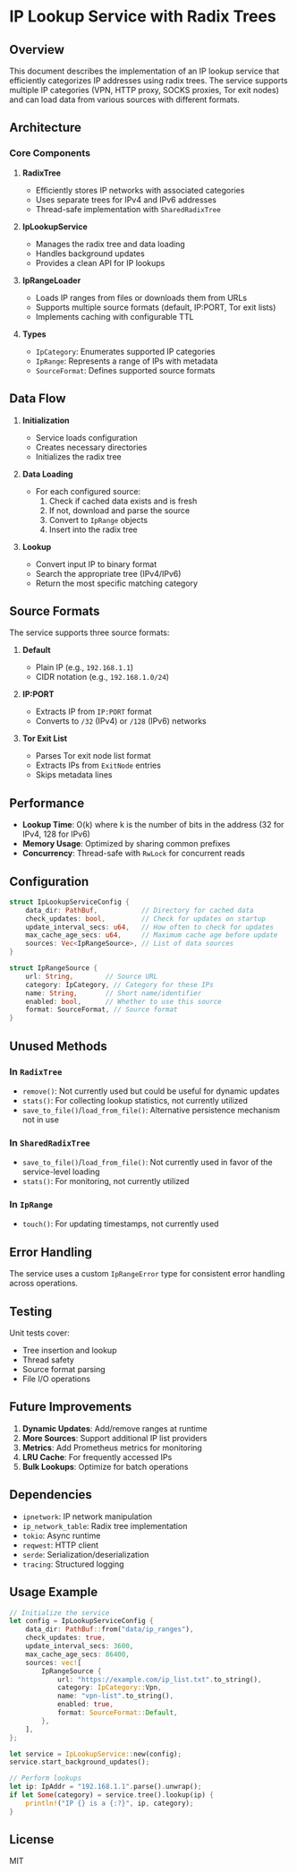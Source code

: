# IP Lookup Service with Radix Trees

## Overview

This document describes the implementation of an IP lookup service that efficiently categorizes IP addresses using radix trees. The service supports multiple IP categories (VPN, HTTP proxy, SOCKS proxies, Tor exit nodes) and can load data from various sources with different formats.

## Architecture

### Core Components

1. **RadixTree**
   - Efficiently stores IP networks with associated categories
   - Uses separate trees for IPv4 and IPv6 addresses
   - Thread-safe implementation with `SharedRadixTree`

2. **IpLookupService**
   - Manages the radix tree and data loading
   - Handles background updates
   - Provides a clean API for IP lookups

3. **IpRangeLoader**
   - Loads IP ranges from files or downloads them from URLs
   - Supports multiple source formats (default, IP:PORT, Tor exit lists)
   - Implements caching with configurable TTL

4. **Types**
   - `IpCategory`: Enumerates supported IP categories
   - `IpRange`: Represents a range of IPs with metadata
   - `SourceFormat`: Defines supported source formats

## Data Flow

1. **Initialization**
   - Service loads configuration
   - Creates necessary directories
   - Initializes the radix tree

2. **Data Loading**
   - For each configured source:
     1. Check if cached data exists and is fresh
     2. If not, download and parse the source
     3. Convert to `IpRange` objects
     4. Insert into the radix tree

3. **Lookup**
   - Convert input IP to binary format
   - Search the appropriate tree (IPv4/IPv6)
   - Return the most specific matching category

## Source Formats

The service supports three source formats:

1. **Default**
   - Plain IP (e.g., `192.168.1.1`)
   - CIDR notation (e.g., `192.168.1.0/24`)

2. **IP:PORT**
   - Extracts IP from `IP:PORT` format
   - Converts to `/32` (IPv4) or `/128` (IPv6) networks

3. **Tor Exit List**
   - Parses Tor exit node list format
   - Extracts IPs from `ExitNode` entries
   - Skips metadata lines

## Performance

- **Lookup Time**: O(k) where k is the number of bits in the address (32 for IPv4, 128 for IPv6)
- **Memory Usage**: Optimized by sharing common prefixes
- **Concurrency**: Thread-safe with `RwLock` for concurrent reads

## Configuration

```rust
struct IpLookupServiceConfig {
    data_dir: PathBuf,           // Directory for cached data
    check_updates: bool,         // Check for updates on startup
    update_interval_secs: u64,   // How often to check for updates
    max_cache_age_secs: u64,     // Maximum cache age before update
    sources: Vec<IpRangeSource>, // List of data sources
}

struct IpRangeSource {
    url: String,        // Source URL
    category: IpCategory, // Category for these IPs
    name: String,       // Short name/identifier
    enabled: bool,      // Whether to use this source
    format: SourceFormat, // Source format
}
```

## Unused Methods

### In `RadixTree`
- `remove()`: Not currently used but could be useful for dynamic updates
- `stats()`: For collecting lookup statistics, not currently utilized
- `save_to_file()`/`load_from_file()`: Alternative persistence mechanism not in use

### In `SharedRadixTree`
- `save_to_file()`/`load_from_file()`: Not currently used in favor of the service-level loading
- `stats()`: For monitoring, not currently utilized

### In `IpRange`
- `touch()`: For updating timestamps, not currently used

## Error Handling

The service uses a custom `IpRangeError` type for consistent error handling across operations.

## Testing

Unit tests cover:
- Tree insertion and lookup
- Thread safety
- Source format parsing
- File I/O operations

## Future Improvements

1. **Dynamic Updates**: Add/remove ranges at runtime
2. **More Sources**: Support additional IP list providers
3. **Metrics**: Add Prometheus metrics for monitoring
4. **LRU Cache**: For frequently accessed IPs
5. **Bulk Lookups**: Optimize for batch operations

## Dependencies

- `ipnetwork`: IP network manipulation
- `ip_network_table`: Radix tree implementation
- `tokio`: Async runtime
- `reqwest`: HTTP client
- `serde`: Serialization/deserialization
- `tracing`: Structured logging

## Usage Example

```rust
// Initialize the service
let config = IpLookupServiceConfig {
    data_dir: PathBuf::from("data/ip_ranges"),
    check_updates: true,
    update_interval_secs: 3600,
    max_cache_age_secs: 86400,
    sources: vec![
        IpRangeSource {
            url: "https://example.com/ip_list.txt".to_string(),
            category: IpCategory::Vpn,
            name: "vpn-list".to_string(),
            enabled: true,
            format: SourceFormat::Default,
        },
    ],
};

let service = IpLookupService::new(config);
service.start_background_updates();

// Perform lookups
let ip: IpAddr = "192.168.1.1".parse().unwrap();
if let Some(category) = service.tree().lookup(ip) {
    println!("IP {} is a {:?}", ip, category);
}
```

## License

MIT
